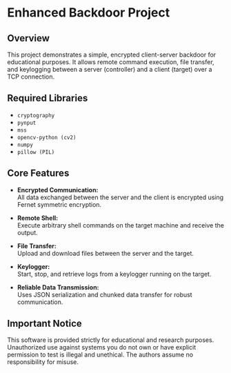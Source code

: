 # Enhanced Backdoor Project

## Overview

This project demonstrates a simple, encrypted client-server backdoor for educational purposes. It allows remote command execution, file transfer, and keylogging between a server (controller) and a client (target) over a TCP connection.

## Required Libraries

- `cryptography`
- `pynput`
- `mss`
- `opencv-python (cv2)`
- `numpy`
- `pillow (PIL)`

## Core Features

- **Encrypted Communication:**  
  All data exchanged between the server and the client is encrypted using Fernet symmetric encryption.

- **Remote Shell:**  
  Execute arbitrary shell commands on the target machine and receive the output.

- **File Transfer:**  
  Upload and download files between the server and the target.

- **Keylogger:**  
  Start, stop, and retrieve logs from a keylogger running on the target.

- **Reliable Data Transmission:**  
  Uses JSON serialization and chunked data transfer for robust communication.

## Important Notice

This software is provided strictly for educational and research purposes. Unauthorized use against systems you do not own or have explicit permission to test is illegal and unethical. The authors assume no responsibility for misuse.
